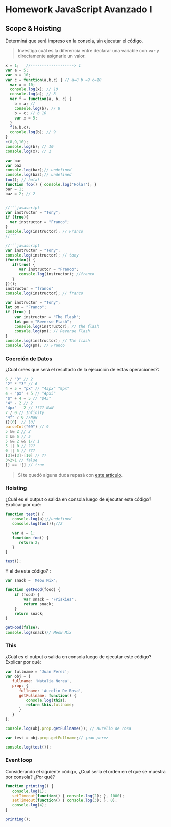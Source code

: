 
# Homework JavaScript Avanzado I

## Scope & Hoisting

Determiná que será impreso en la consola, sin ejecutar el código.

> Investiga cuál es la diferencia entre declarar una variable con `var` y directamente asignarle un valor.

```javascript
x = 1;   //-------------------> 1
var a = 5;
var b = 10;
var c = function(a,b,c) { // a=8 b =9 c=10
  var x = 10;
  console.log(x); // 10
  console.log(a); // 8
  var f = function(a, b, c) {
    b = a; // 
    console.log(b); // 8
    b = c; // b 10
    var x = 5;
  }
  f(a,b,c);
  console.log(b); // 9
}
c(8,9,10);
console.log(b); // 10
console.log(x); // 1
```

```javascript
var bar
var baz
console.log(bar);// undefined 
console.log(baz);// undefined
foo(); // hola!
function foo() { console.log('Hola!'); }
bar = 1;
baz = 2; // 2 


//```javascript
var instructor = "Tony";
if (true){
  var instructor = "Franco";
}
console.log(instructor); // Franco
//```

//```javascript
var instructor = "Tony";
console.log(instructor); // tony
(function() {
   if(true) {
      var instructor = "Franco";
      console.log(instructor); //franco 
   }
})();
instructor = "franco"
console.log(instructor); // franco
```

```javascript
var instructor = "Tony";
let pm = "Franco";
if (true) {
    var instructor = "The Flash";
    let pm = "Reverse Flash";
    console.log(instructor); // the flash
    console.log(pm); // Reverse Flash
}
console.log(instructor); // The flash
console.log(pm); // Franco 
```
### Coerción de Datos

¿Cuál crees que será el resultado de la ejecución de estas operaciones?:

```javascript
6 / "3" // 2
"2" * "3" // 6
4 + 5 + "px" // "45px" "9px"
4 + "px" + 5 // "4px5"
"$" + 4 + 5 // "$45"
"4" - 2 // 2 
"4px" - 2 // ???? NaN
7 / 0 // Infinity
"4f" / 0 //NaN
{}[0]  // [0]
parseInt("09") // 9
5 && 2 // 2
2 && 5 // 5
5 && 2 && 1// 1 
5 || 0 // ???
0 || 5 // ???
[3]+[3]-[10] // ??
3>2>1 // false  
[] == ![] // true
```

> Si te quedó alguna duda repasá con [este artículo](http://javascript.info/tutorial/object-conversion).


### Hoisting

¿Cuál es el output o salida en consola luego de ejecutar este código? Explicar por qué:

```javascript
function test() {
   console.log(a);//undefined 
   console.log(foo());//2

   var a = 1;
   function foo() {
      return 2;
   }
}

test();
```

Y el de este código? :

```javascript
var snack = 'Meow Mix';

function getFood(food) {
    if (food) {
        var snack = 'Friskies';
        return snack;
    }
    return snack;
}

getFood(false); 
console.log(snack)// Meow Mix
```


### This

¿Cuál es el output o salida en consola luego de ejecutar esté código? Explicar por qué:

```javascript
var fullname = 'Juan Perez'; 
var obj = {
   fullname: 'Natalia Nerea',
   prop: {
      fullname: 'Aurelio De Rosa',
      getFullname: function() {
         console.log(this);
         return this.fullname;
      }
   }
};

console.log(obj.prop.getFullname()); // aurelio de rosa

var test = obj.prop.getFullname;// juan perez

console.log(test()); 
```

### Event loop

Considerando el siguiente código, ¿Cuál sería el orden en el que se muestra por consola? ¿Por qué?

```javascript
function printing() {
   console.log(1);
   setTimeout(function() { console.log(2); }, 1000);
   setTimeout(function() { console.log(3); }, 0);
   console.log(4);
}

printing();
```
